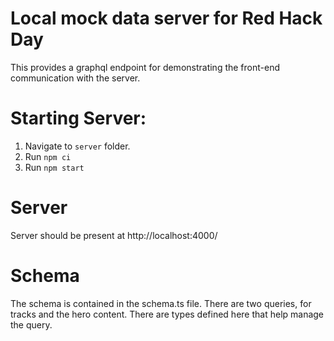 # Local mock data server for Red Hack Day

This provides a graphql endpoint for demonstrating the front-end communication with the server.

# Starting Server:

1. Navigate to `server` folder.
1. Run `npm ci`
1. Run `npm start`

# Server

Server should be present at http://localhost:4000/

# Schema

The schema is contained in the schema.ts file.
There are two queries, for tracks and the hero content.
There are types defined here that help manage the query.
